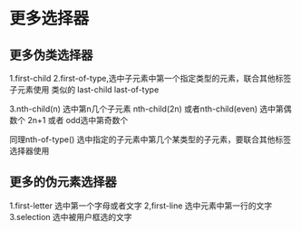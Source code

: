# 更多选择器




## 更多伪类选择器
1.first-child
2.first-of-type,选中子元素中第一个指定类型的元素，联合其他标签子元素使用
类似的
last-child
last-of-type

3.nth-child(n)
选中第n几个子元素
nth-child(2n) 或者nth-child(even) 选中第偶数个
2n+1 或者 odd选中第奇数个

同理nth-of-type()
选中指定的子元素中第几个某类型的子元素，要联合其他标签选择器使用

## 更多的伪元素选择器
1.first-letter 选中第一个字母或者文字
2,first-line  选中元素中第一行的文字
3.selection  选中被用户框选的文字


